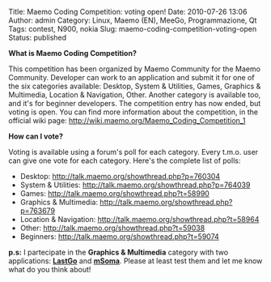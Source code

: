Title: Maemo Coding Competition: voting open!
Date: 2010-07-26 13:06
Author: admin
Category: Linux, Maemo (EN), MeeGo, Programmazione, Qt
Tags: contest, N900, nokia
Slug: maemo-coding-competition-voting-open
Status: published

**What is Maemo Coding Competition?**

This competition has been organized by Maemo Community for the Maemo
Community. Developer can work to an application and submit it for one of
the six categories available: Desktop, System & Utilities, Games,
Graphics & Multimedia, Location & Navigation, Other. Another category is
available too, and it's for beginner developers. The competition entry
has now ended, but voting is open. You can find more information about
the competition, in the official wiki page:
<http://wiki.maemo.org/Maemo_Coding_Competition_1>

**How can I vote?**

Voting is available using a forum's poll for each category. Every t.m.o.
user can give one vote for each category. Here's the complete list of
polls:

-   Desktop: <http://talk.maemo.org/showthread.php?p=760304>
-   System & Utilities: <http://talk.maemo.org/showthread.php?p=764039>
-   Games: <http://talk.maemo.org/showthread.php?t=58990>
-   Graphics & Multimedia:
    <http://talk.maemo.org/showthread.php?p=763679>
-   Location & Navigation:
    <http://talk.maemo.org/showthread.php?t=58964>
-   Other: <http://talk.maemo.org/showthread.php?t=59038>
-   Beginners: <http://talk.maemo.org/showthread.php?t=59074>

**p.s:** I partecipate in the **Graphics & Multimedia** category with
two applications: [**LastGo**](http://maemo.org/packages/view/lastgo/)
and [**mSoma**](http://maemo.org/packages/view/msoma/). Please at least
test them and let me know what do you think about!
